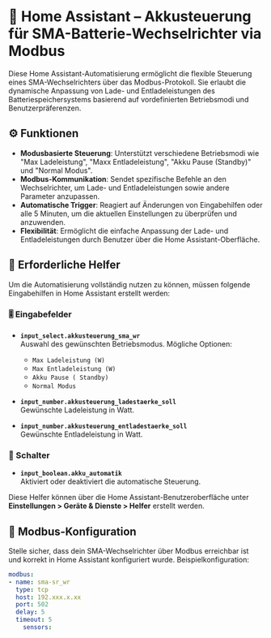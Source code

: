# 🔋 Home Assistant – Akkusteuerung für SMA-Batterie-Wechselrichter via Modbus

Diese Home Assistant-Automatisierung ermöglicht die flexible Steuerung eines SMA-Wechselrichters über das Modbus-Protokoll. Sie erlaubt die dynamische Anpassung von Lade- und Entladeleistungen des Batteriespeichersystems basierend auf vordefinierten Betriebsmodi und Benutzerpräferenzen.

## ⚙️ Funktionen

- **Modusbasierte Steuerung**: Unterstützt verschiedene Betriebsmodi wie "Max Ladeleistung", "Maxx Entladeleistung", "Akku Pause (Standby)" und "Normal Modus".
- **Modbus-Kommunikation**: Sendet spezifische Befehle an den Wechselrichter, um Lade- und Entladeleistungen sowie andere Parameter anzupassen.
- **Automatische Trigger**: Reagiert auf Änderungen von Eingabehilfen oder alle 5 Minuten, um die aktuellen Einstellungen zu überprüfen und anzuwenden.
- **Flexibilität**: Ermöglicht die einfache Anpassung der Lade- und Entladeleistungen durch Benutzer über die Home Assistant-Oberfläche.

## 🧰 Erforderliche Helfer

Um die Automatisierung vollständig nutzen zu können, müssen folgende Eingabehilfen in Home Assistant erstellt werden:

### 🎚️ Eingabefelder

- **`input_select.akkusteuerung_sma_wr`**  
  Auswahl des gewünschten Betriebsmodus. Mögliche Optionen:
  - `Max Ladeleistung (W)`
  - `Max Entladeleistung (W)`
  - `Akku Pause ( Standby)`
  - `Normal Modus`

- **`input_number.akkusteuerung_ladestaerke_soll`**  
  Gewünschte Ladeleistung in Watt.

- **`input_number.akkusteuerung_entladestaerke_soll`**  
  Gewünschte Entladeleistung in Watt.


### 🔘 Schalter

- **`input_boolean.akku_automatik`**  
  Aktiviert oder deaktiviert die automatische Steuerung.

Diese Helfer können über die Home Assistant-Benutzeroberfläche unter **Einstellungen > Geräte & Dienste > Helfer** erstellt werden.

## 🔌 Modbus-Konfiguration

Stelle sicher, dass dein SMA-Wechselrichter über Modbus erreichbar ist und korrekt in Home Assistant konfiguriert wurde. Beispielkonfiguration:

```yaml
modbus:
- name: sma-sr_wr
  type: tcp
  host: 192.xxx.x.xx
  port: 502
  delay: 5
  timeout: 5
    sensors:

